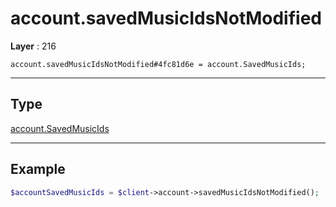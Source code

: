 # account.savedMusicIdsNotModified

**Layer** : 216

```tl
account.savedMusicIdsNotModified#4fc81d6e = account.SavedMusicIds;
```

---

## Type

[account.SavedMusicIds](type/account.SavedMusicIds)

---

## Example

```php
$accountSavedMusicIds = $client->account->savedMusicIdsNotModified();
```